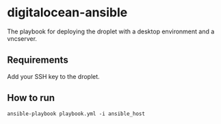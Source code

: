 # digitalocean-ansible
The playbook for deploying the droplet with a desktop environment and a vncserver.

## Requirements
Add your SSH key to the droplet.  

## How to run 

```shell
ansible-playbook playbook.yml -i ansible_host
```
